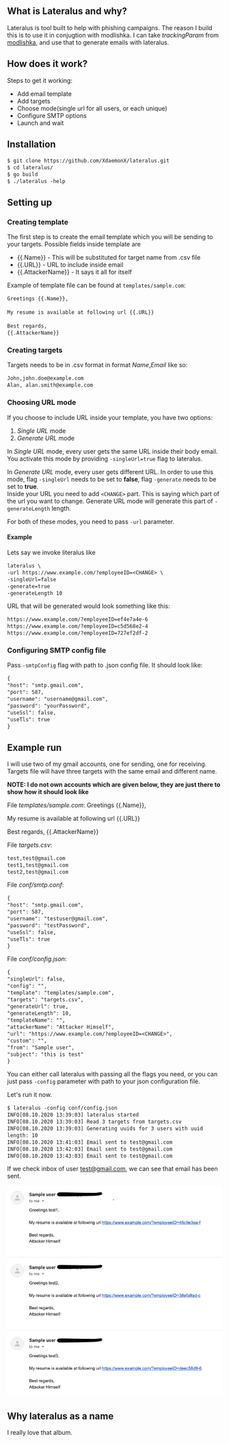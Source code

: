 ## What is Lateralus and why?

Lateralus is tool built to help with phishing campaigns. The reason I build this is to use it in conjugtion with modlishka. I can take _trackingParam_ from [modlishka](https://github.com/drk1wi/Modlishka), and use that to generate emails with lateralus.

## How does it work?
Steps to get it working:
* Add email template
* Add targets
* Choose mode(single url for all users, or each unique)
* Configure SMTP options
* Launch and wait

## Installation

```
$ git clone https://github.com/XdaemonX/lateralus.git
$ cd lateralus/
$ go build
$ ./lateralus -help
```

## Setting up

### Creating template
The first step is to create the email template which you will be sending to your targets. Possible fields inside template are

* {{.Name}} - This will be substituted for target name from .csv file
* {{.URL}} - URL to include inside email
* {{.AttackerName}} - It says it all for itself

Example of template file can be found at `templates/sample.com`:
```
Greetings {{.Name}},

My resume is available at following url {{.URL}}

Best regards,
{{.AttackerName}}
```

### Creating targets
Targets needs to be in .csv format in format _Name_,_Email_ like so:
```
John,john.doe@example.com
Alan, alan.smith@example.com
```

### Choosing URL mode
If you choose to include URL inside your template, you have two options:
1. _Single URL_ mode
2. _Generate URL_ mode

In _Single URL_ mode, every user gets the same URL inside their body email. You activate this mode by providing `-singleUrl=true` flag to lateralus.

In _Generate URL_ mode, every user gets different URL. In order to use this mode, flag `-singleUrl` needs to be set to __false__, flag `-generate` needs to be set to __true__.  
Inside your URL you need to add `<CHANGE>` part. This is saying which part of the url you want to change. Generate URL mode will generate this part of `-generateLength` length.

For both of these modes, you need to pass `-url` parameter.

#### Example
Lets say we invoke literalus like 
```
lateralus \
-url https://www.example.com/?employeeID=<CHANGE> \
-singleUrl=false
-generate=true
-generateLength 10
```

URL that will be generated would look something like this:
```
https://www.example.com/?employeeID=ef4e7a4e-6
https://www.example.com/?employeeID=c5d568e2-4
https://www.example.com/?employeeID=727ef2df-2
```

### Configuring SMTP config file
Pass `-smtpConfig` flag with path to .json config file. It should look like:
```
{
"host": "smtp.gmail.com",
"port": 587,
"username": "username@gmail.com",
"password": "yourPassword",
"useSsl": false,
"useTls": true
}
```

## Example run
I will use two of my gmail accounts, one for sending, one for receiving. Targets file will have three targets with the same email and different name.

__NOTE: I do not own accounts which are given below, they are just there to show how it should look like__

File _templates/sample.com_:
Greetings {{.Name}},

My resume is available at following url {{.URL}}

Best regards,
{{.AttackerName}}

File _targets.csv_:
```
test,test@gmail.com
test1,test@gmail.com
test2,test@gmail.com
```

File _conf/smtp.conf_:
```
{
"host": "smtp.gmail.com",
"port": 587,
"username": "testuser@gmail.com",
"password": "testPassword",
"useSsl": false,
"useTls": true
}
```

File _conf/config.json_:
```
{
"singleUrl": false,
"config": "",
"template": "templates/sample.com",
"targets": "targets.csv",
"generateUrl": true,
"generateLength": 10,
"templateName": "",
"attackerName": "Attacker Himself",
"url": "https://www.example.com/?employeeID=<CHANGE>",
"custom": "",
"from": "Sample user",
"subject": "this is test"
}
```

You can either call lateralus with passing all the flags you need, or you can just pass `-config` parameter with path to your json configuration file.

Let's run it now.
```
$ lateralus -config conf/config.json
INFO[08.10.2020 13:39:03] lateralus started
INFO[08.10.2020 13:39:03] Read 3 targets from targets.csv
INFO[08.10.2020 13:39:03] Generating uuids for 3 users with uuid length: 10
INFO[08.10.2020 13:41:03] Email sent to test@gmail.com
INFO[08.10.2020 13:42:03] Email sent to test@gmail.com
INFO[08.10.2020 13:43:03] Email sent to test@gmail.com
```

If we check inbox of user test@gmail.com, we can see that email has been sent.

![Mail](mailbox.png)

## Why lateralus as a name
I really love that album.